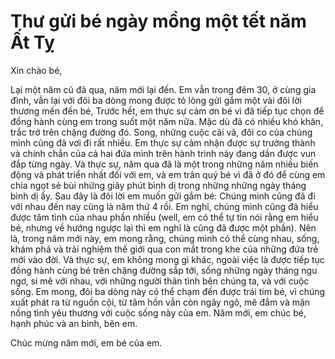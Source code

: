 # Thư gửi bé ngày mồng một tết năm Ất Tỵ

Xin chào bé, 

Lại một năm cũ đã qua, năm mới lại đến. 
Em vẫn trong đêm 30, ở cùng gia đình, vẫn lại với đôi ba dòng mong được tỏ lòng gửi gắm một vài đôi lời thương mến đến bé,
Trước hết, em thực sự cảm ơn bé vì đã tiếp tục chọn để đồng hành cùng em trong suốt một năm nữa. Mặc dù đã có nhiều khó khăn, trắc trở trên chặng đường đó. Song, những cuộc cãi vã, đôi co của chúng mình cũng đã vơi đi rất nhiều. Em thực sự cảm nhận được sự trưởng thành và chính chắn của cả hai đứa mình trên hành trình này đang dần được vun đắp từng ngày.
Và thực sự, năm qua đã là một trong những năm nhiều biến động và phát triển nhất đối với em, và em trân quý bé vì đã ở đó để cùng em chia ngọt sẻ bùi những giây phút bình dị trong những những ngày tháng bình dị ấy.
Sau đây là đôi lời em muốn gửi gắm bé:
Chúng mình cũng đã đi với nhau đến nay cũng là năm thứ 4 rồi. Em nghĩ, chúng mình cũng đã hiểu được tâm tình của nhau phần nhiều (well, em có thể tự tin nói rằng em hiểu bé, nhưng về hướng ngược lại thì em nghĩ là cũng đã được một phần). Nên là, trong năm mới này, em mong rằng, chúng mình có thể cùng nhau, sống, khám phá và trải nghiệm thế giới qua con mắt trong khe của những đứa trẻ mới vào đời. Và thực sự, em không mong gì khác, ngoài việc là được tiếp tục đồng hành cùng bé trên chặng đường sắp tới, sống những ngày tháng ngu ngơ, si mê với nhau, với những người thân tình bên chúng ta, và với cuộc sống.
Em mong, đôi ba dòng này có thể chạm đến được trái tim bé, vì chúng xuất phát ra từ nguồn cội, từ tâm hồn vẫn còn ngây ngô, mê đắm và mặn nồng tình yêu thương với cuộc sống này của em.
Năm mới, em chúc bé, hạnh phúc và an bình, bên em.

Chúc mừng năm mới, em bé của em.